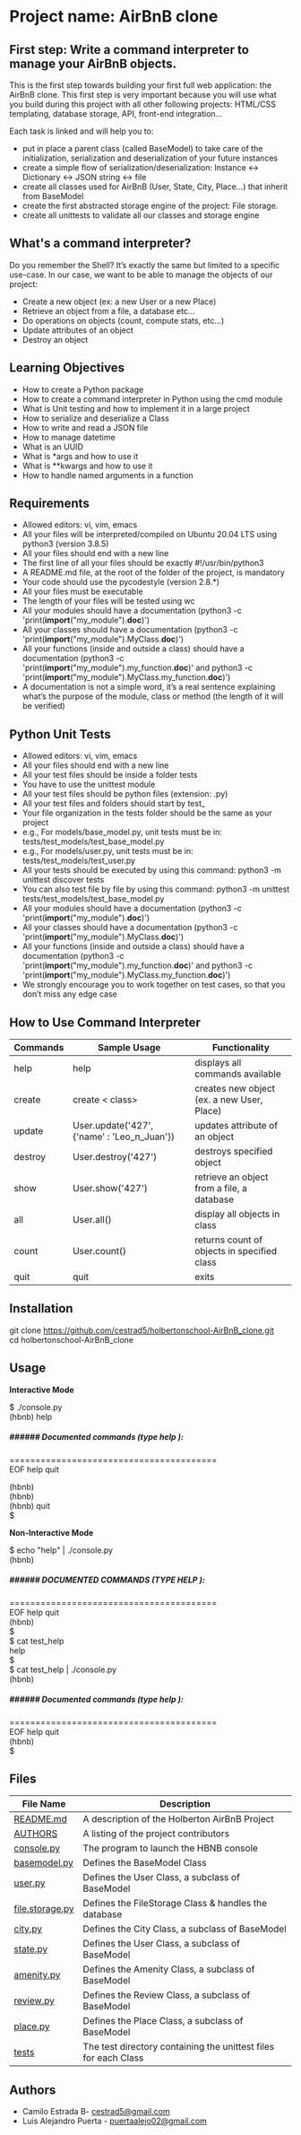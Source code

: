 # Project name: AirBnB clone

## First step: Write a command interpreter to manage your AirBnB objects.
This is the first step towards building your first full web application: the AirBnB clone. This first step is very important because you will use what you build during this project with all other following projects: HTML/CSS templating, database storage, API, front-end integration…

Each task is linked and will help you to:
- put in place a parent class (called BaseModel) to take care of the initialization, serialization and deserialization of your future instances
- create a simple flow of serialization/deserialization: Instance <-> Dictionary <-> JSON string <-> file
- create all classes used for AirBnB (User, State, City, Place…) that inherit from BaseModel
- create the first abstracted storage engine of the project: File storage.
- create all unittests to validate all our classes and storage engine

## What's a command interpreter?
Do you remember the Shell? It’s exactly the same but limited to a specific use-case. In our case, we want to be able to manage the objects of our project:
- Create a new object (ex: a new User or a new Place)
- Retrieve an object from a file, a database etc…
- Do operations on objects (count, compute stats, etc…)
- Update attributes of an object
- Destroy an object

## Learning Objectives
- How to create a Python package
- How to create a command interpreter in Python using the cmd module
- What is Unit testing and how to implement it in a large project
- How to serialize and deserialize a Class
- How to write and read a JSON file
- How to manage datetime
- What is an UUID
- What is *args and how to use it
- What is **kwargs and how to use it
- How to handle named arguments in a function

## Requirements
- Allowed editors: vi, vim, emacs
- All your files will be interpreted/compiled on Ubuntu 20.04 LTS using python3 (version 3.8.5)
- All your files should end with a new line
- The first line of all your files should be exactly #!/usr/bin/python3
- A README.md file, at the root of the folder of the project, is mandatory
- Your code should use the pycodestyle (version 2.8.*)
- All your files must be executable
- The length of your files will be tested using wc
- All your modules should have a documentation (python3 -c 'print(__import__("my_module").__doc__)')
- All your classes should have a documentation (python3 -c 'print(__import__("my_module").MyClass.__doc__)')
- All your functions (inside and outside a class) should have a documentation (python3 -c 'print(__import__("my_module").my_function.__doc__)' and python3 -c 'print(__import__("my_module").MyClass.my_function.__doc__)')
- A documentation is not a simple word, it’s a real sentence explaining what’s the purpose of the module, class or method (the length of it will be verified)

## Python Unit Tests

- Allowed editors: vi, vim, emacs
- All your files should end with a new line
- All your test files should be inside a folder tests
- You have to use the unittest module
- All your test files should be python files (extension: .py)
- All your test files and folders should start by test_
- Your file organization in the tests folder should be the same as your project
- e.g., For models/base_model.py, unit tests must be in: tests/test_models/test_base_model.py
- e.g., For models/user.py, unit tests must be in: tests/test_models/test_user.py
- All your tests should be executed by using this command: python3 -m unittest discover tests
- You can also test file by file by using this command: python3 -m unittest tests/test_models/test_base_model.py
- All your modules should have a documentation (python3 -c 'print(__import__("my_module").__doc__)')
- All your classes should have a documentation (python3 -c 'print(__import__("my_module").MyClass.__doc__)')
- All your functions (inside and outside a class) should have a documentation (python3 -c 'print(__import__("my_module").my_function.__doc__)' and python3 -c 'print(__import__("my_module").MyClass.my_function.__doc__)')
- We strongly encourage you to work together on test cases, so that you don’t miss any edge case

## How to Use Command Interpreter

|Commands   |Sample Usage   |Functionality   |
| ------------ | ------------ | ------------ |
|help   |help   |displays all commands available   |
|create   |create < class>  |creates new object (ex. a new User, Place)   |
|update   |User.update('427', {'name' : 'Leo_n_Juan'})   |updates attribute of an object   |
|destroy   | User.destroy('427')  |destroys specified object   |
|show   |User.show('427')   |	retrieve an object from a file, a database   |
|all   |User.all()   |display all objects in class  |
|count   |User.count()   |returns count of objects in specified class   |
|quit   |quit   |exits   |

## Installation
git clone https://github.com/cestrad5/holbertonschool-AirBnB_clone.git<br>
cd holbertonschool-AirBnB_clone

## Usage

**Interactive Mode**

$ ./console.py<br>
(hbnb) help<br>

##### ###### Documented commands (type help <topic>):
========================================<br>
EOF  help  quit<br>

(hbnb)<br>
(hbnb)<br>
(hbnb) quit<br>
$<br>

**Non-Interactive Mode**

$ echo "help" | ./console.py<br>
(hbnb)<br>

##### ###### DOCUMENTED COMMANDS (TYPE HELP <TOPIC>):
========================================<br>
EOF  help  quit<br>
(hbnb)<br>
$<br>
$ cat test_help<br>
help<br>
$<br>
$ cat test_help | ./console.py<br>
(hbnb)<br>

##### ###### Documented commands (type help <topic>):
========================================<br>
EOF  help  quit<br>
(hbnb)<br>
$<br>

## Files

| File Name  |  Description |
| ------------ | ------------ |
|[README.md](https://github.com/cestrad5/holbertonschool-AirBnB_clone/blob/main/README.md "README.md")   |	A description of the Holberton AirBnB Project   |
|[AUTHORS](https://github.com/cestrad5/holbertonschool-AirBnB_clone/blob/main/AUTHORS "AUTHORS")  |A listing of the project contributors   |
|[console.py](https://github.com/cestrad5/holbertonschool-AirBnB_clone/blob/main/console.py "console.py")   |The program to launch the HBNB console   |
|[basemodel.py](https://github.com/cestrad5/holbertonschool-AirBnB_clone/blob/main/models/base_model.py "basemodel.py")   |Defines the BaseModel Class   |
|[user.py ](https://github.com/cestrad5/holbertonschool-AirBnB_clone/blob/main/models/user.py "user.py ")  |Defines the User Class, a subclass of BaseModel   |
|[file.storage.py ](https://github.com/cestrad5/holbertonschool-AirBnB_clone/blob/main/models/engine/file_storage.py "file.storage.py ") | Defines the FileStorage Class & handles the database  |
|[city.py](https://github.com/cestrad5/holbertonschool-AirBnB_clone/blob/main/models/city.py "city.py")   |	Defines the City Class, a subclass of BaseModel   |
|[state.py](https://github.com/cestrad5/holbertonschool-AirBnB_clone/blob/main/models/state.py "state.py")   |	Defines the User Class, a subclass of BaseModel   |
|[amenity.py](https://github.com/cestrad5/holbertonschool-AirBnB_clone/blob/main/models/amenity.py "amenity.py")   |Defines the Amenity Class, a subclass of BaseModel   |
|[review.py](https://github.com/cestrad5/holbertonschool-AirBnB_clone/blob/main/models/review.py "review.py")   |Defines the Review Class, a subclass of BaseModel   |
|[place.py](https://github.com/cestrad5/holbertonschool-AirBnB_clone/blob/main/models/place.py "place.py")   |	Defines the Place Class, a subclass of BaseModel   |
|[tests](https://github.com/cestrad5/holbertonschool-AirBnB_clone/tree/main/tests "tests")   |	The test directory containing the unittest files for each Class   |

## Authors
- Camilo Estrada B- <cestrad5@gmail.com>
- Luis Alejandro Puerta - <puertaalejo02@gmail.com>